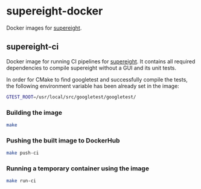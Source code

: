 <!-- SPDX-FileCopyrightText: 20192020 Sotiris Papatheodorou -->
<!-- SPDX-License-Identifier: CC0-1.0 -->

# supereight-docker

Docker images for [supereight](https://github.com/emanuelev/supereight).



## supereight-ci

Docker image for running CI pipelines for
[supereight](https://github.com/emanuelev/supereight). It contains all
required dependencies to compile supereight without a GUI and its unit tests.

In order for CMake to find googletest and successfully compile the tests, the
following environment variable has been already set in the image:
``` bash
GTEST_ROOT=/usr/local/src/googletest/googletest/
```

### Building the image

``` bash
make
```

### Pushing the built image to DockerHub

``` bash
make push-ci
```

### Running a temporary container using the image

``` bash
make run-ci
```


